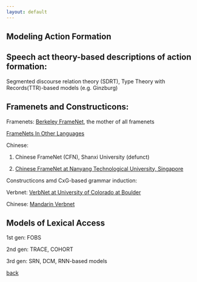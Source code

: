 ```yaml
---
layout: default
---
```


## Modeling Action Formation


## Speech act theory-based descriptions of action formation:

Segmented discourse relation theory (SDRT), Type Theory with Records(TTR)-based models (e.g. Ginzburg)


## Framenets and Constructicons:

Framenets:
 <a href="https://framenet.icsi.berkeley.edu/fndrupal/">Berkeley FrameNet</a>, the mother of all framenets
 
 <a href="https://framenet.icsi.berkeley.edu/fndrupal/framenets_in_other_languages">FrameNets In Other Languages</a> 
 
Chinese:
1. Chinese FrameNet (CFN), Shanxi University (defunct)

2. <a href="http://nlg.csie.ntu.edu.tw/nlpresource/FrameNet/CFN-Lex/">Chinese FrameNet at Nanyang Technological University, Singapore</a> 

Constructicons amd CxG-based grammar induction: 

Verbnet:
<a href="https://verbs.colorado.edu/~mpalmer/projects/verbnet.html">VerbNet at University of Colorado at Boulder</a> 

Chinese:
<a href="http://verbnet.lt.cityu.edu.hk/#/">Mandarin Verbnet</a> 

## Models of Lexical Access

1st gen: FOBS 

2nd gen: TRACE, COHORT 

3rd gen: SRN, DCM, RNN-based models 



[back](./)
